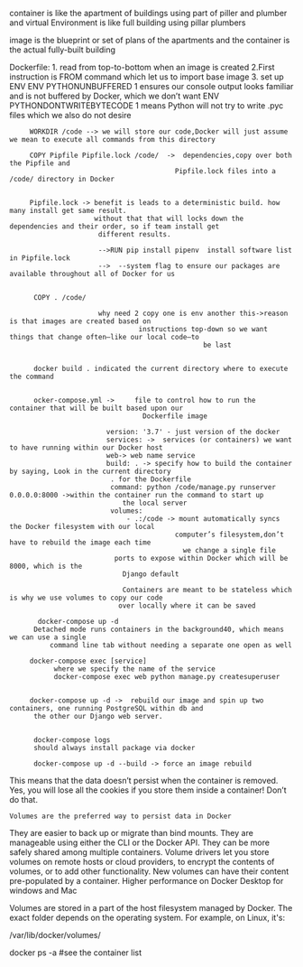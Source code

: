 
container is like the apartment of buildings using part of piller and plumber and virtual Environment is like
full building using pillar plumbers

image is the blueprint or set of plans of the apartments and the container is the actual
fully-built building

Dockerfile:
         1. read from top-to-bottom when an image is created
         2.First instruction is FROM command which let us to import base image
         3. set up ENV
             ENV PYTHONUNBUFFERED 1        ensures our console output looks familiar and is not buffered
                                          by Docker, which we don’t want
               ENV PYTHONDONTWRITEBYTECODE 1    means Python will not try to write .pyc files which we
                                          also do not desire
                                          
         WORKDIR /code --> we will store our code,Docker will just assume we mean to execute all commands from this directory
         
         COPY Pipfile Pipfile.lock /code/  ->  dependencies,copy over both the Pipfile and
                                             Pipfile.lock files into a /code/ directory in Docker


         Pipfile.lock -> benefit is leads to a deterministic build. how many install get same result.
                         without that that will locks down the dependencies and their order, so if team install get
                          different results.
                          
                          -->RUN pip install pipenv  install software list in Pipfile.lock
                          -->  --system flag to ensure our packages are available throughout all of Docker for us
                          
                          
          COPY . /code/
                          
                          why need 2 copy one is env another this->reason is that images are created based on
                                    instructions top-down so we want things that change often–like our local code–to
                                                    be last
                                                    
          
          docker build . indicated the current directory where to execute the command
                                             
                                                  
          ocker-compose.yml ->     file to control how to run the container that will be built based upon our
                                     Dockerfile image      
                                     
                            version: '3.7' - just version of the docker
                            services: ->  services (or containers) we want to have running within our Docker host
                            web-> web name service
                            build: . -> specify how to build the container by saying, Look in the current directory
                             . for the Dockerfile
                             command: python /code/manage.py runserver 0.0.0.0:8000 ->within the container run the command to start up
                                the local server
                             volumes:
                                 - .:/code -> mount automatically syncs the Docker filesystem with our local
                                             computer’s filesystem,don’t have to rebuild the image each time
                                               we change a single file
                              ports to expose within Docker which will be 8000, which is the
                                Django default
                                
                                Containers are meant to be stateless which is why we use volumes to copy our code
                               over locally where it can be saved
                               
           docker-compose up -d                    
          Detached mode runs containers in the background40, which means we can use a single
              command line tab without needing a separate one open as well
           
         docker-compose exec [service]
               where we specify the name of the service
               docker-compose exec web python manage.py createsuperuser
               
               
         docker-compose up -d ->  rebuild our image and spin up two containers, one running PostgreSQL within db and
          the other our Django web server.
          
          
          docker-compose logs
          should always install package via docker
          
          docker-compose up -d --build -> force an image rebuild
          
           
   This means that the data doesn’t persist when the container is removed. Yes, you will lose all the cookies if you store them inside a container! Don’t do that.
   
    Volumes are the preferred way to persist data in Docker

They are easier to back up or migrate than bind mounts. They are manageable using either the CLI or the Docker API. They can be more safely shared among multiple containers. Volume drivers let you store volumes on remote hosts or cloud providers, to encrypt the contents of volumes, or to add other functionality. New volumes can have their content pre-populated by a container.
 Higher performance on Docker Desktop for windows and Mac
 
 
 Volumes are stored in a part of the host filesystem managed by Docker. The exact folder depends on the operating system. For example, on Linux, it's:

/var/lib/docker/volumes/




docker ps -a  #see the container list
 